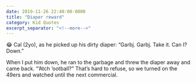 ```yaml
---
date: 2019-11-26 22:40:00-0000
title: "Diaper reward"
category: Kid Quotes
excerpt_separator: "<!--more-->"
---
```


😂 Cal (2yo), as he picked up his dirty diaper: “Garbj. Garbj. Take it. Can I? Down.”

When I put him down, he ran to the garbage and threw the diaper away and came back. “’Atch ’ootball?” That’s hard to refuse, so we turned on the 49ers and watched until the next commercial.
<!--more-->